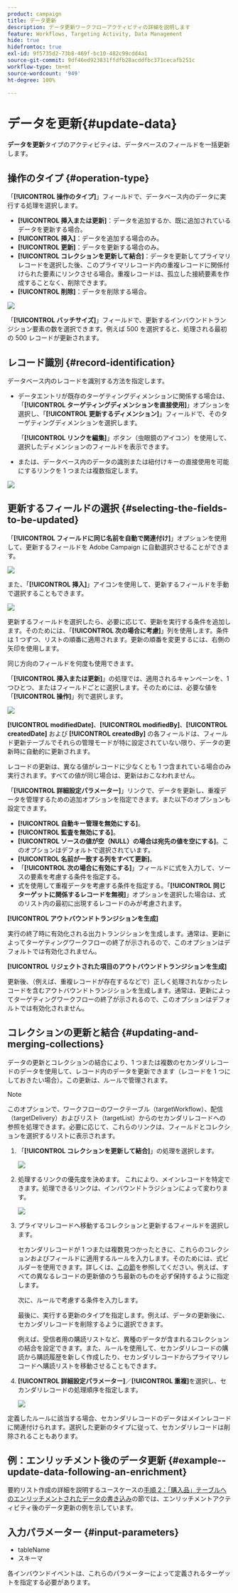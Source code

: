 ```yaml
---
product: campaign
title: データ更新
description: データ更新ワークフローアクティビティの詳細を説明します
feature: Workflows, Targeting Activity, Data Management
hide: true
hidefromtoc: true
exl-id: 9f5735d2-73b8-469f-bc10-482c99cdd4a1
source-git-commit: 9df46ed923831ffdfb28acddfbc371cecafb251c
workflow-type: tm+mt
source-wordcount: '949'
ht-degree: 100%

---
```


# データを更新{#update-data}



**データを更新**&#x200B;タイプのアクティビティは、データベースのフィールドを一括更新します。

## 操作のタイプ {#operation-type}

「**[!UICONTROL 操作のタイプ]**」フィールドで、データベース内のデータに実行する処理を選択します。

* **[!UICONTROL 挿入または更新]**：データを追加するか、既に追加されているデータを更新する場合。
* **[!UICONTROL 挿入]**：データを追加する場合のみ。
* **[!UICONTROL 更新]**：データを更新する場合のみ。
* **[!UICONTROL コレクションを更新して結合]**：データを更新してプライマリレコードを選択した後、このプライマリレコード内の重複レコードに関係付けられた要素にリンクさせる場合。重複レコードは、孤立した接続要素を作成することなく、削除できます。
* **[!UICONTROL 削除]**：データを削除する場合。

![](assets/s_advuser_update_data_1.png)

「**[!UICONTROL バッチサイズ]**」フィールドで、更新するインバウンドトランジション要素の数を選択できます。例えば 500 を選択すると、処理される最初の 500 レコードが更新されます。

## レコード識別 {#record-identification}

データベース内のレコードを識別する方法を指定します。

* データエントリが既存のターゲティングディメンションに関係する場合は、「**[!UICONTROL ターゲティングディメンションを直接使用]**」オプションを選択し、「**[!UICONTROL 更新するディメンション]**」フィールドで、そのターゲティングディメンションを選択します。

  「**[!UICONTROL リンクを編集]**」ボタン（虫眼鏡のアイコン）を使用して、選択したディメンションのフィールドを表示できます。

* または、データベース内のデータの識別または紐付けキーの直接使用を可能にするリンクを 1 つまたは複数指定します。

![](assets/s_advuser_update_data_2.png)

## 更新するフィールドの選択 {#selecting-the-fields-to-be-updated}

「**[!UICONTROL フィールドに同じ名前を自動で関連付け]**」オプションを使用して、更新するフィールドを Adobe Campaign に自動選択させることができます。

![](assets/s_advuser_update_data_3b.png)

また、「**[!UICONTROL 挿入]**」アイコンを使用して、更新するフィールドを手動で選択することもできます。

![](assets/s_advuser_update_data_3.png)

更新するフィールドを選択したら、必要に応じて、更新を実行する条件を追加します。そのためには、「**[!UICONTROL 次の場合に考慮]**」列を使用します。条件は 1 つずつ、リストの順番に適用されます。更新の順番を変更するには、右側の矢印を使用します。

同じ方向のフィールドを何度も使用できます。

「**[!UICONTROL 挿入または更新]**」の処理では、適用されるキャンペーンを、1 つひとつ、またはフィールドごとに選択します。そのためには、必要な値を「**[!UICONTROL 操作]**」列で選択します。

![](assets/s_advuser_update_data_5.png)

**[!UICONTROL modifiedDate]**、**[!UICONTROL modifiedBy]**、**[!UICONTROL createdDate]** および **[!UICONTROL createdBy]** の各フィールドは、フィールド更新テーブルでそれらの管理モードが特に設定されていない限り、データの更新時に自動的に更新されます。

レコードの更新は、異なる値がレコードに少なくとも 1 つ含まれている場合のみ実行されます。すべての値が同じ場合は、更新はおこなわれません。

「**[!UICONTROL 詳細設定パラメーター]**」リンクで、データを更新し、重複データを管理するための追加オプションを指定できます。また以下のオプションも設定できます。

* **[!UICONTROL 自動キー管理を無効にする]**。
* **[!UICONTROL 監査を無効にする]**。
* **[!UICONTROL ソースの値が空（NULL）の場合は宛先の値を空にする]**。このオプションはデフォルトで選択されています。
* **[!UICONTROL 名前が一致する列をすべて更新]**。
* 「**[!UICONTROL 次の場合に有効にする]**」フィールドに式を入力して、ソースの要素を考慮する条件を指定する。
* 式を使用して重複データを考慮する条件を指定する。「**[!UICONTROL 同じターゲットに関係するレコードを無視]**」オプションを選択した場合は、式のリスト内の最初に出現するレコードのみが考慮されます。

**[!UICONTROL アウトバウンドトランジションを生成]**

実行の終了時に有効化される出力トランジションを生成します。通常は、更新によってターゲティングワークフローの終了が示されるので、このオプションはデフォルトでは有効化されません。

**[!UICONTROL リジェクトされた項目のアウトバウンドトランジションを生成]**

更新後、（例えば、重複レコードが存在するなどで）正しく処理されなかったレコードを含むアウトバウンドトランジションを生成します。通常は、更新によってターゲティングワークフローの終了が示されるので、このオプションはデフォルトでは有効化されません。

## コレクションの更新と結合 {#updating-and-merging-collections}

データの更新とコレクションの結合により、1 つまたは複数のセカンダリレコードのデータを使用して、レコード内のデータを更新できます（レコードを 1 つにしておきたい場合）。この更新は、ルールで管理されます。

>[!NOTE]
>
>このオプションで、ワークフローのワークテーブル（targetWorkflow）、配信（targetDelivery）およびリスト（targetList）からのセカンダリレコードへの参照を処理できます。必要に応じて、これらのリンクは、フィールドとコレクションを選択するリストに表示されます。

1. 「**[!UICONTROL コレクションを更新して結合]**」の処理を選択します。

   ![](assets/update_and_merge_collections1.png)

1. 処理するリンクの優先度を決めます。
これにより、メインレコードを特定できます。処理できるリンクは、インバウンドトラジションによって変わります。

   ![](assets/update_and_merge_collections2.png)

1. プライマリレコードへ移動するコレクションと更新するフィールドを選択します。

   セカンダリレコードが 1 つまたは複数見つかったときに、これらのコレクションおよびフィールドに適用するルールを入力します。そのためには、式ビルダーを使用できます。詳しくは、[この節](../../platform/using/about-queries-in-campaign.md)を参照してください。例えば、すべての異なるレコードの更新値のうち最新のものを必ず保持するように指定します。

   次に、ルールで考慮する条件を入力します。

   最後に、実行する更新のタイプを指定します。例えば、データの更新後に、セカンダリレコードを削除するように選択できます。

   例えば、受信者用の購読リストなど、異種のデータが含まれるコレクションの結合を設定できます。また、ルールを使用して、セカンダリレコードの購読から購読履歴を新しく作成したり、セカンダリレコードからプライマリレコードへ購読リストを移動させることもできます。

1. **[!UICONTROL 詳細設定パラメーター]**／**[!UICONTROL 重複]**&#x200B;を選択し、セカンダリレコードの処理順序を指定します。

   ![](assets/update_and_merge_collections3.png)

定義したルールに該当する場合、セカンダリレコードのデータはメインレコードに関連付けられます。選択した更新のタイプに従って、セカンダリレコードは削除されることもあります。

## 例：エンリッチメント後のデータ更新 {#example--update-data-following-an-enrichment}

要約リスト作成の詳細を説明するユースケースの[手順 2：「購入品」テーブルへのエンリッチメントされたデータの書き込み](creating-a-summary-list.md#step-2--writing-enriched-data-to-the--purchases--table)の節では、エンリッチメントアクティビティ後のデータ更新の例を示しています。

## 入力パラメーター {#input-parameters}

* tableName
* スキーマ

各インバウンドイベントは、これらのパラメーターによって定義されるターゲットを指定する必要があります。
